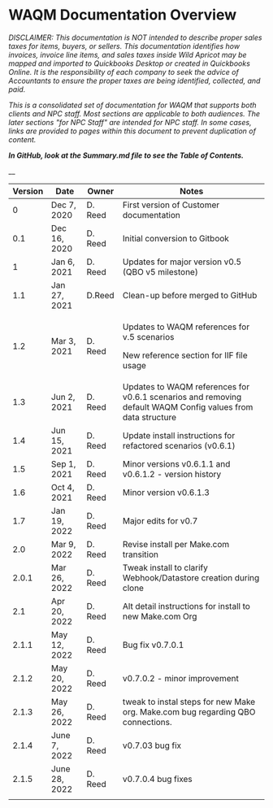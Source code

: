 # WAQM Documentation Overview

_DISCLAIMER: This documentation is NOT intended to describe proper sales taxes for items, buyers, or sellers. This documentation identifies how invoices, invoice line items, and sales taxes inside Wild Apricot may be mapped and imported to Quickbooks Desktop or created in Quickbooks Online. It is the responsibility of each company to seek the advice of Accountants to ensure the proper taxes are being identified, collected, and paid._&#x20;

_This is a consolidated set of documentation for WAQM that supports both clients and NPC staff.   Most sections are applicable to both audiences.   The later sections "for NPC Staff" are intended for NPC staff.   In some cases, links are provided to pages within this document to prevent duplication of content._

_**In GitHub, look at the Summary.md file to see the Table of Contents.**_

&#x20;__&#x20;

| **Version** | **Date**      | **Owner** | **Notes**                                                                                                   |
| ----------- | ------------- | --------- | ----------------------------------------------------------------------------------------------------------- |
| 0           | Dec 7, 2020   | D. Reed   | First version of Customer documentation                                                                     |
| 0.1         | Dec 16, 2020  | D. Reed   | Initial conversion to Gitbook                                                                               |
| 1           | Jan 6, 2021   | D. Reed   | Updates for major version v0.5 (QBO v5 milestone)                                                           |
| 1.1         | Jan 27, 2021  | D.Reed    | Clean-up before merged to GitHub                                                                            |
| 1.2         | Mar 3, 2021   | D. Reed   | <p>Updates to WAQM references for v.5 scenarios</p><p>New reference section for IIF file usage</p>          |
| 1.3         | Jun 2, 2021   | D. Reed   | Updates to WAQM references for v0.6.1 scenarios and removing default WAQM Config values from data structure |
| 1.4         | Jun 15, 2021  | D. Reed   | Update install instructions for refactored scenarios (v0.6.1)                                               |
| 1.5         | Sep 1, 2021   | D. Reed   | Minor versions v0.6.1.1 and v0.6.1.2 - version history                                                      |
| 1.6         | Oct 4, 2021   | D. Reed   | Minor version v0.6.1.3                                                                                      |
| 1.7         | Jan 19, 2022  | D. Reed   | Major edits for v0.7                                                                                        |
| 2.0         | Mar 9, 2022   | D. Reed   | Revise install per Make.com transition                                                                      |
| 2.0.1       | Mar 26, 2022  | D. Reed   | Tweak install to clarify Webhook/Datastore creation during clone                                            |
| 2.1         | Apr 20, 2022  | D. Reed   | Alt detail instructions for install to new Make.com Org                                                     |
| 2.1.1       | May 12, 2022  | D. Reed   | Bug fix v0.7.0.1                                                                                            |
| 2.1.2       | May 20, 2022  | D. Reed   | v0.7.0.2 - minor improvement                                                                                |
| 2.1.3       | May 26, 2022  | D. Reed   | tweak to instal steps for new Make org. Make.com bug regarding QBO connections.                             |
| 2.1.4       | June 7, 2022  | D. Reed   | v0.7.03 bug fix                                                                                             |
| 2.1.5       | June 28, 2022 | D. Reed   | v0.7.0.4 bug fixes                                                                                          |
|             |               |           |                                                                                                             |

##
